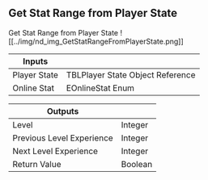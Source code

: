 ## Get Stat Range from Player State
Get Stat Range from Player State
![[../img/nd_img_GetStatRangeFromPlayerState.png]]

|Inputs||
|--|--|
| Player State | TBLPlayer State Object Reference |
| Online Stat | EOnlineStat Enum |

|Outputs||
|--|--|
| Level | Integer |
| Previous Level Experience | Integer |
| Next Level Experience | Integer |
| Return Value | Boolean |
